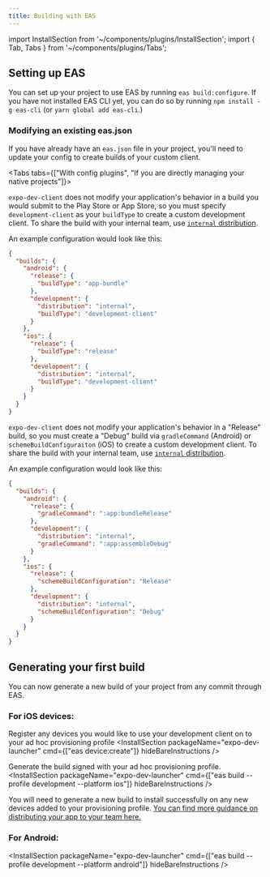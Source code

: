```yaml
---
title: Building with EAS
---
```


import InstallSection from '~/components/plugins/InstallSection';
import { Tab, Tabs } from '~/components/plugins/Tabs';

## Setting up EAS

You can set up your project to use EAS by running `eas build:configure`.  If you have not installed EAS CLI yet, you can do so by running `npm install -g eas-cli` (or `yarn global add eas-cli`.)



### Modifying an existing eas.json

If you have already have an `eas.json` file in your project, you'll need to update your config to create builds of your custom client.

<Tabs tabs={["With config plugins", "If you are directly managing your native projects"]}>

<Tab >

`expo-dev-client` does not modify your application's behavior in a build you would submit to the Play Store or App Store, so you must specify `development-client` as your `buildType` to create a custom development client.
To share the build with your internal team, use [`internal` distribution](/build/internal-distribution.md).

An example configuration would look like this:
```json
{
  "builds": {
    "android": {
      "release": {
        "buildType": "app-bundle"
      },
      "development": {
        "distribution": "internal",
        "buildType": "development-client"
      }
    },
    "ios": {
      "release": {
        "buildType": "release"
      },
      "development": {
        "distribution": "internal",
        "buildType": "development-client"
      }
    }
  }
}
```
</Tab>
<Tab>

`expo-dev-client` does not modify your application's behavior in a "Release" build, so you must create a "Debug" build via `gradleCommand` (Android) or `schemeBuildConfiguraiton` (iOS) to create a custom development client.
To share the build with your internal team, use [`internal` distribution](/build/internal-distribution.md).

An example configuration would look like this:
```json
{
  "builds": {
    "android": {
      "release": {
        "gradleCommand": ":app:bundleRelease"
      },
      "development": {
        "distribution": "internal",
        "gradleCommand": ":app:assembleDebug"
      }
    },
    "ios": {
      "release": {
        "schemeBuildConfiguration": "Release"
      },
      "development": {
        "distribution": "internal",
        "schemeBuildConfiguration": "Debug"
      }
    }
  }
}
```
</Tab>
</Tabs>

## Generating your first build

You can now generate a new build of your project from any commit through EAS.

### For iOS devices:

Register any devices you would like to use your development client on to your ad hoc provisioning profile
<InstallSection packageName="expo-dev-launcher" cmd={["eas device:create"]} hideBareInstructions />

Generate the build signed with your ad hoc provisioning profile.
<InstallSection packageName="expo-dev-launcher" cmd={["eas build --profile development --platform ios"]} hideBareInstructions />

You will need to generate a new build to install successfully on any new devices added to your provisioning profile.  [You can find more guidance on distributing your app to your team here.](https://docs.expo.dev/build/internal-distribution/)

### For Android:

<InstallSection packageName="expo-dev-launcher" cmd={["eas build --profile development --platform android"]} hideBareInstructions />
